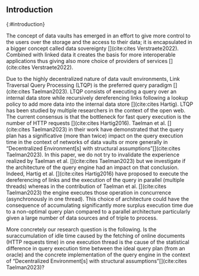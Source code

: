 ## Introduction
{:#introduction}
 
The concept of data vaults has emerged in an effort to give more control to the users over the storage and the access to their data; it is encapsulated in a bigger concept called data sovereignty [](cite:cites Verstraete2022).
Combined with linked data it creates the basis for more interoperable applications thus
giving also more choice of providers of services [](cite:cites Verstraete2022).

Due to the highly decentralized nature of data vault environments, Link Traversal Query Processing (LTQP) is the preferred query paradigm [](cite:cites Taelman2023). LTQP consists of executing a query over an internal data store while recursively dereferencing links following a lookup policy to add more data into the internal data store [](cite:cites Hartig).
LTQP has been studied by multiple researchers in the context of the open web.
The current consensus is that the bottleneck for fast query execution is the number of HTTP requests [](cite:cites Hartig2016).
Taelman et al. [](cite:cites Taelman2023) in their work have demonstrated that 
the query plan has a significative (more than twice) impact on the query execution time in the context of networks of data vaults or more generally in <q>Decentralized Environment[s] with structural assumptions</q>[](cite:cites Taelman2023).
In this paper, we do not try to invalidate the experience realized by Taelman et al. [](cite:cites Taelman2023)
but we investigate if the architecture of the query engine had an impact on that conclusion.
Indeed, Hartig et al. [](cite:cites Hartig2016) have proposed to execute the dereferencing of
links and the execution of the query in parallel (multiple threads) whereas in the contribution of Taelman et al. [](cite:cites Taelman2023)
the engine executes those operation in concurrence (asynchronously in one thread).
This choice of architecture could have the consequence of accumulating significantly more surplus execution time due to a non-optimal query plan compared to a parallel architecture particularly given a large number of data sources and of triple to process. 

More concretely our research question is the following.
Is the suraccumulation of idle time caused by the fetching of online documents (HTTP requests time) in one execution thread is the cause
of the statistical difference in query execution time between the ideal query plan (from an oracle) and the concrete implementation of the query engine in the context of <q>Decentralized Environment[s] with structural assumptions</q>[](cite:cites Taelman2023)?
